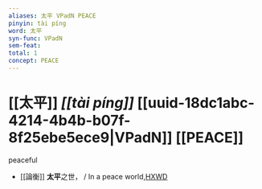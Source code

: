 ```yaml
---
aliases: 太平 VPadN PEACE
pinyin: tài píng
word: 太平
syn-func: VPadN
sem-feat: 
total: 1
concept: PEACE 
---
```

# [[太平]] *[[tài píng]]*  [[uuid-18dc1abc-4214-4b4b-b07f-8f25ebe5ece9|VPadN]] [[PEACE]]
peaceful
 - [[論衡]] **太平**之世， / In a peace world,[HXWD](https://hxwd.org/textview.html?location=KR3j0080_tls_041-2a.24)